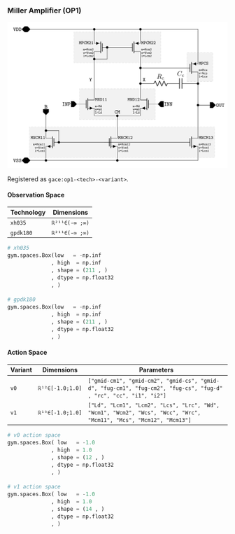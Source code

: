 ### Miller Amplifier (OP1)

![op1](https://raw.githubusercontent.com/matthschw/ace/main/figures/op1.png)


Registered as `gace:op1-<tech>-<variant>`.

#### Observation Space

| Technology | Dimensions     |
|------------|----------------|
| `xh035`    | `ℝ²¹¹∈(-∞ ;∞)` |
| `gpdk180`  | `ℝ²¹¹∈(-∞ ;∞)` |

```python
# xh035
gym.spaces.Box(low   = -np.inf
              , high  = np.inf
              , shape = (211 , )
              , dtype = np.float32
              , )

# gpdk180
gym.spaces.Box(low   = -np.inf
              , high  = np.inf
              , shape = (211 , )
              , dtype = np.float32
              , )
```

#### Action Space 

| Variant | Dimensions       | Parameters                                                                                                          |
|---------|------------------|---------------------------------------------------------------------------------------------------------------------|
| `v0`    | `ℝ¹²∈[-1.0;1.0]` | `["gmid-cm1", "gmid-cm2", "gmid-cs", "gmid-d", "fug-cm1", "fug-cm2", "fug-cs", "fug-d" , "rc", "cc", "i1", "i2"]`   |
| `v1`    | `ℝ¹⁵∈[-1.0;1.0]` | `["Ld", "Lcm1", "Lcm2", "Lcs", "Lrc", "Wd", "Wcm1", "Wcm2", "Wcs", "Wcc", "Wrc", "Mcm11", "Mcs", "Mcm12", "Mcm13"]` |


```python
# v0 action space
gym.spaces.Box( low   = -1.0
              , high  = 1.0
              , shape = (12 , )
              , dtype = np.float32
              , )

# v1 action space
gym.spaces.Box( low   = -1.0
              , high  = 1.0
              , shape = (14 , )
              , dtype = np.float32
              , )

```

